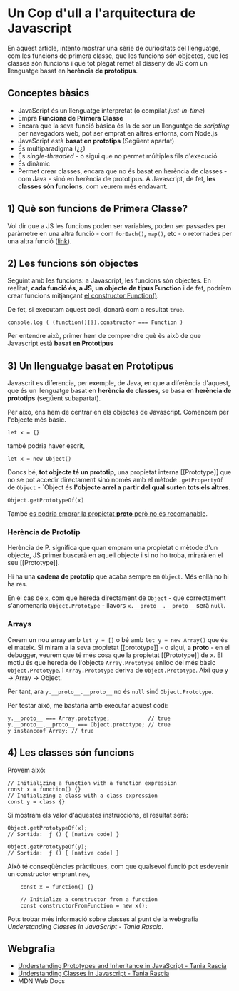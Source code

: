 # Un Cop d'ull a l'arquitectura de Javascript

En aquest article, intento mostrar una sèrie de curiositats del llenguatge, com les funcions de primera classe, que les funcions són objectes, que les classes són funcions i que tot plegat remet al disseny de JS com un llenguatge basat en **herència de prototipus**.

## Conceptes bàsics

- JavaScript és un llenguatge interpretat (o compilat _just-in-time_)
- Empra **Funcions de Primera Classe**
- Encara que la seva funció bàsica és la de ser un llenguatge de _scripting_ per navegadors web, pot ser emprat en altres entorns, com Node.js
- JavaScript està **basat en prototips** (Següent apartat)
- És multiparadigma (¿¿)
- És _single-threaded_ - o sigui que no permet múltiples fils d'execució
- És dinàmic
- Permet crear classes, encara que no és basat en herència de classes - com Java - sinó en herència de prototipus. A Javascript, de fet, **les classes són funcions**, com veurem més endavant.

## 1) Què son funcions de Primera Classe?

Vol dir que a JS les funcions poden ser variables, poden ser passades per paràmetre en una altra funció - com `forEach()`, `map()`, etc - o retornades per una altra funció ([link](https://developer.mozilla.org/en-US/docs/Glossary/First-class_Function)).

## 2) Les funcions són objectes

Seguint amb les funcions: a Javascript, les funcions són objectes. En realitat, **cada funció és, a JS, un objecte de tipus Function** i de fet, podríem crear funcions mitjançant [el constructor Function()](https://developer.mozilla.org/en-US/docs/Web/JavaScript/Reference/Global_Objects/Function/Function).

De fet, si executam aquest codi, donarà com a resultat `true`.

    console.log ( (function(){}).constructor === Function )

Per entendre això, primer hem de comprendre què ès això de que Javascript està **basat en Prototipus**

## 3) Un llenguatge basat en Prototipus

Javascrit es diferencia, per exemple, de Java, en que a diferència d'aquest, que és un llenguatge basat en **herència de classes**, se basa en **herència de prototips** (següent subapartat).

Per això, ens hem de centrar en els objectes de Javascript. Comencem per l'objecte més bàsic.

    let x = {}

també podria haver escrit,

    let x = new Object()

Doncs bé, **tot objecte té un prototip**, una propietat interna [[Prototype]] que no se pot accedir directament sinó només amb el mètode `.getPropertyOf` de `Object` - `Object és **l'objecte arrel a partir del qual surten tots els altres**.

`Object.getPrototypeOf(x)`

També [es podria emprar la propietat __proto__ però no és recomanable](https://www.digitalocean.com/community/tutorials/understanding-prototypes-and-inheritance-in-javascript).

### Herència de Prototip

Herència de P. significa que quan empram una propietat o mètode d'un objecte, JS primer buscarà en aquell objecte i si no ho troba, mirarà en el seu [[Prototype]].

Hi ha una **cadena de prototip** que acaba sempre en `Object`. Més enllà no hi ha res. 

En el cas de `x`, com que hereda directament de `Object` - que correctament s'anomenaria `Object.Prototype` -  llavors `x.__proto__.__proto__` serà `null`.

### Arrays

Creem un nou array amb  `let y = []` o bé amb `let y = new Array()` que és el mateix. Si miram a la seva propietat [[prototype]] - o sigui, a __proto__ - en el debugger, veurem que té més cosa que la propietat [[Prototype]] de x. El motiu és que hereda de l'objecte `Array.Prototype` enlloc del més bàsic `Object.Prototype`. I `Array.Prototype` deriva de `Object.Prototype`. Aixi que y -> Array -> Object.

Per tant, ara `y.__proto__.__proto__` no és `null` sinó `Object.Prototype`.

Per testar això, me bastaria amb executar aquest codi:

    y.__proto__ === Array.prototype;            // true
    y.__proto__.__proto__ === Object.prototype; // true
    y instanceof Array; // true


## 4) Les classes són funcions

Provem aixó:

    // Initializing a function with a function expression
    const x = function() {}
    // Initializing a class with a class expression
    const y = class {}

Si mostram els valor d'aquestes instruccions, el resultat serà:

    Object.getPrototypeOf(x);
    // Sortida:  ƒ () { [native code] }

    Object.getPrototypeOf(y);
    // Sortida:  ƒ () { [native code] }

Això té conseqüències pràctiques, com que qualsevol funció pot esdevenir un constructor emprant `new`,

        const x = function() {}

        // Initialize a constructor from a function
        const constructorFromFunction = new x();

Pots trobar més informació sobre classes al punt de la webgrafia _Understanding Classes in JavaScript - Tania Rascia_.

## Webgrafia

- [Understanding Prototypes and Inheritance in JavaScript - Tania Rascia](https://www.digitalocean.com/community/tutorials/understanding-prototypes-and-inheritance-in-javascript)
- [Understanding Classes in Javascript - Tania Rascia](https://www.digitalocean.com/community/tutorials/understanding-classes-in-javascript)
- MDN Web Docs